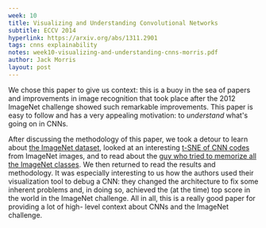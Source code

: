 ```yaml
---
week: 10
title: Visualizing and Understanding Convolutional Networks
subtitle: ECCV 2014
hyperlink: https://arxiv.org/abs/1311.2901
tags: cnns explainability
notes: week10-visualizing-and-understanding-cnns-morris.pdf
author: Jack Morris
layout: post
---
```

We chose this paper to give us context: this is a buoy in the sea of papers and
improvements in image recognition that took place after the 2012 ImageNet
challenge showed such remarkable improvements. This paper is easy to follow and
has a very appealing motivation: to *understand* what's going on in CNNs.

After discussing the methodology of this paper, we took a detour to learn about
[the ImageNet dataset](http://www.image-net.org/), looked at
an interesting [t-SNE of CNN codes](https://cs.stanford.edu/people/karpathy/cnnembed/)
from ImageNet images, and to read about the [guy who tried to memorize all the
ImageNet classes](http://karpathy.github.io/2014/09/02/what-i-learned-from-competing-against-a-convnet-on-imagenet/). We then returned to read the results and methodology. It
was especially interesting to us how the authors used their visualization tool
to debug a CNN: they changed the architecture to fix some inherent problems and,
in doing so, achieved the (at the time) top score in the world in the ImageNet
challenge. All in all, this is a really good paper for providing a lot of high-
level context about CNNs and the ImageNet challenge.
